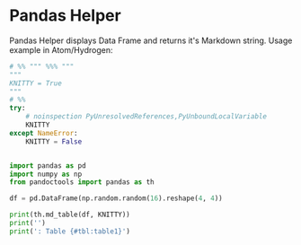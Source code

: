 # Pandas Helper

Pandas Helper displays Data Frame and returns it's Markdown string. Usage example in Atom/Hydrogen:

```py
# %% """ %%% """
"""
KNITTY = True
"""
# %%
try:
    # noinspection PyUnresolvedReferences,PyUnboundLocalVariable
    KNITTY
except NameError:
    KNITTY = False


import pandas as pd
import numpy as np
from pandoctools import pandas as th

df = pd.DataFrame(np.random.random(16).reshape(4, 4))

print(th.md_table(df, KNITTY))
print('')
print(': Table {#tbl:table1}')
```
